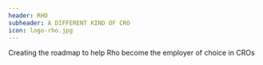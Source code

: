 ```yaml
---
header: RHO
subheader: A DIFFERENT KIND OF CRO
icon: logo-rho.jpg
---
```

Creating the roadmap to help Rho become the employer of choice in CROs
